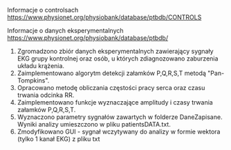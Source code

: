 

Informacje o controlsach https://www.physionet.org/physiobank/database/ptbdb/CONTROLS

Informacje o danych eksperymentalnych https://www.physionet.org/physiobank/database/ptbdb/


1. Zgromadzono zbiór danych eksperymentalnych zawierający sygnały EKG grupy kontrolnej oraz osób, u których zdiagnozowano zaburzenia układu krążenia.
2. Zaimplementowano algorytm detekcji załamków P,Q,R,S,T metodą "Pan-Tompkins".
3. Opracowano metodę obliczania częstości pracy serca oraz czasu trwania odcinka RR.
4. Zaimplementowano funkcje wyznaczające amplitudy i czasy trwania załamków P,Q,R,S,T.
5. Wyznaczono parametry sygnałów zawartych w folderze DaneZapisane. Wyniki analizy umieszczono w pliku patientsDATA.txt.
6. Zmodyfikowano GUI - sygnał wczytywany do analizy w formie wektora (tylko 1 kanał EKG) z pliku txt
